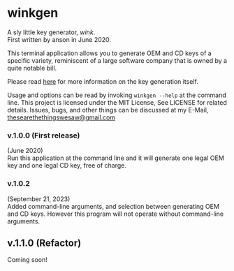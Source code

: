 # winkgen

A sly little key generator, *wink*.  
First written by anson in June 2020.

This terminal application allows you to generate
OEM and CD keys of a specific variety, reminiscent
of a large software company that is owned by a 
quite notable bill.

Please read [here](https://gurney.dev/posts/mod7/) for more information on the key
generation itself.

Usage and options can be read by invoking `winkgen --help` at the
command line. This project is licensed under the MIT License, See 
LICENSE for related details. Issues, bugs, and other things can be
discussed at my E-Mail, <thesearethethingswesaw@gmail.com>

### v.1.0.0 (First release)

(June 2020)  
Run this application at the command line and it
will generate one legal OEM key and one legal CD key,
free of charge.

### v.1.0.2

(September 21, 2023)  
Added command-line arguments, and selection between
generating OEM and CD keys. However this program will
not operate without command-line arguments.

## v.1.1.0 (Refactor)

Coming soon!  
